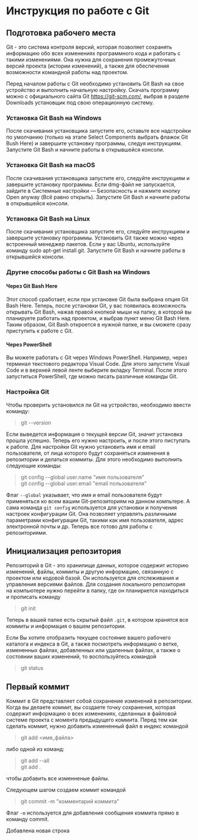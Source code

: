 # Инструкция по работе с Git

## Подготовка рабочего места
Git - это система контроля версий, которая позволяет сохранять информацию обо всех изменениях программного кода и работать с такими изменениями. Она нужна для сохранения промежуточных версий проекта (истории изменений), а также для обеспечения возможности командной работы над проектом.

Перед началом работы с Git необходимо установить Git Bash на свое устройство и выполнить начальную настройку. Скачать программу можно с официального сайта Git https://git-scm.com/, выбрав в разделе Downloads установщик под свою операционную систему.

### Установка Git Bash на Windows
После скачивания установщика запустите его, оставьте все надстройки по умолчанию (только на этапе Select Components выбрать флажок Git Bush Here) и завершите установку программы, следуя инструкциям. Запустите Git Bash и начните работы в открывшейся консоли. 

### Установка Git Bash на macOS
После скачивания установщика запустите его, следуйте инструкциям и завершите установку программы. Если dmg-файл не запускается, зайдите в Системные настройки — Безопасность и нажмите кнопку Open anyway (Всё равно открыть). Запустите Git Bash и начните работы в открывшейся консоли. 

### Установка Git Bash на Linux
После скачивания установщика запустите его, следуйте инструкциям и завершите установку программы. Установить Git также можно через встроенный менеджер пакетов. Если у вас Ubuntu, используйте команду sudo apt-get install git. Запустите Git Bash и начните работы в открывшейся консоли. 

### Другие способы работы с Git Bash на Windows
#### Через Git Bash Here
Этот способ сработает, если при установке Git была выбрана опция Git Bash Here. Теперь, после установки Git, у вас появилась возможность открывать Git Bash, нажав правой кнопкой мыши на папку, в которой вы планируете работать над проектом, и выбрав пункт меню Git Bash Here. Таким образом, Git Bash откроется в нужной папке, и вы сможете сразу приступить к работе с Git.

#### Через PowerShell
Вы можете работать с Git через Windows PowerShell. Например, через терминал текстового редактора Visual Code. Для этого запустите Visual Code и в верхней левой ленте выберите вкладку Terminal. После этого запуститься PowerShell, где можно писать различные команды Git.

### Настройка Git
Чтобы проверить установился ли Git на устройство, необходимо ввести команду:

> git --version

Если выведется информация о текущей версии Git, значит установка прошла успешно. Теперь его нужно настроить, и после этого пиступать к работе. Для настройки Git нужно установить имя и email пользователя, от лица которого будут сохраняться изменения в репозитории и делаться коммиты. Для этого необходимо выполнить следующие команды:

> git config --global user.name "имя пользователя" \
> git config --global user.email "email пользователя"

Флаг ```--global``` указывает, что имя и email пользователя будут применяться ко всем вашим Git-репозиториям на данном компьтере. А сама команда ```git config``` используется для установки и получения настроек конфигурации Git. Она позволяет управлять различными параметрами конфигурации Git, такими как имя пользователя, адрес электронной почты и др. Теперь все готово для работы с репозиториями.


## Инициализация репозитория
Репозиторий в Git - это хранилище данных, которое содержит историю изменений, файлы, коммиты и другую информацию, связанную с проектом или кодовой базой. Он используется для отслеживания и управления версиями файлов. Для создания локального репозитория на компьютере нужно перейти в папку, где он планиркется находиться и прописать команду

> git init

Теперь в вашей папке есть скрытый файл ```.git```, в котором хранятся все коммиты и информация о вашем репозитории.

Если Вы хотите отобразить текущее состояние вашего рабочего каталога и индекса в Git, а также посмотреть информацию о ветке, измененных файлах, добавленных или удаленных файлах, а также о состоянии ваших изменений, то воспользуйтесь командой

> git status

## Первый коммит
Коммит в Git представляет собой сохранение изменений в репозитории. Когда вы делаете коммит, вы создаете точку сохранения, которая содержит информацию о всех изменениях, сделанных в файловой системе проекта с момента предыдущего коммита. Перед тем как сделать коммит, нужно добавить измененный файл в индекс командой

> git add <имя_файла>

либо одной из команд:

> git add --all \
> git add .

чтобы добавить все изменненые файлы.

Следующем шагом создаем коммит командой

> git commit -m "комментарий коммита"

Флаг ```-m``` используется для добавления сообщения коммита прямо в команду commit.

Добавлена новая строка